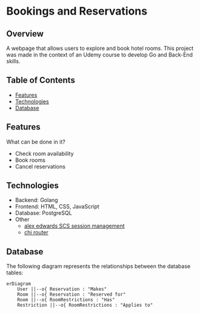 # Bookings and Reservations

## Overview

A webpage that allows users to explore and book hotel rooms. This project was made in the context of an Udemy course to develop Go and Back-End skills.

## Table of Contents

- [Features](#features)
- [Technologies](#technologies)
- [Database](#database)

## Features

What can be done in it?

- Check room availability
- Book rooms
- Cancel reservations

## Technologies

- Backend: Golang
- Frontend: HTML, CSS, JavaScript
- Database: PostgreSQL
- Other
    - [alex edwards SCS session management](https://github.com/alexedwards/scs)
    - [chi router](https://github.com/go-chi/chi)

## Database

The following diagram represents the relationships between the database tables:


```mermaid
erDiagram
    User ||--o{ Reservation : "Makes"
    Room ||--o{ Reservation : "Reserved for"
    Room ||--o{ RoomRestrictions : "Has"
    Restriction ||--o{ RoomRestrictions : "Applies to"
 ```